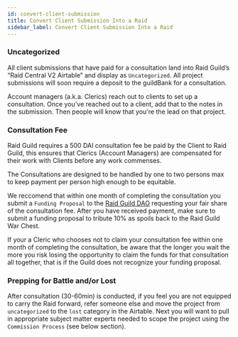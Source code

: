 ```yaml
---
id: convert-client-submission
title: Convert Client Submission Into a Raid
sidebar_label: Convert Client Submission Into a Raid
---
```



### Uncategorized 

All client submissions that have paid for a consultation land into Raid Guild’s “Raid Central V2 Airtable” and display as `Uncategorized`.  All project submissions will soon require a deposit to the guildBank for a consultation.

Account managers (a.k.a. Clerics) reach out to clients to set up a consultation. Once you've reached out to a client, add that to the notes in the submission. Then people will know that you're the lead on that project.

### Consultation Fee 

Raid Guild requires a 500 DAI consultation fee be paid by the Client to Raid Guild, this ensures that Clerics (Account Managers) are compensated for their work with Clients before any work commenses.

The Consultations are designed to be handled by one to two persons max to keep payment per person high enough to be equitable. 

We reccomend that within one month of completing the consultation you submit a `Funding Proposal` to the [Raid Guild DAO](https://app.daohaus.club/dao/0x64/0xfe1084bc16427e5eb7f13fc19bcd4e641f7d571f/proposals/new) requesting your fair share of the consultation fee.  After you have received payment, make sure to submit a funding proposal to tribute 10% as spoils back to the Raid Guild War Chest.  

If your a Cleric who chooses not to claim your consultation fee within one month of completing the consultation, be aware that the longer you wait the more you risk losing the opportunity to claim the funds for that consultation all together, that is if the Guild does not recognize your funding proposal.

### Prepping for Battle and/or Lost

After consultation (30-60min) is conducted, if you feel you are not equipped to carry the Raid forward, refer someone else and move the project from `uncategorized` to the `lost` category in the Airtable.  Next you will want to pull in appropriate subject matter experts needed to scope the project using the `Commission Process` (see below section).  

